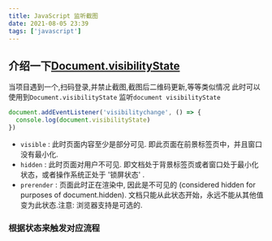 ```yaml
---
title: JavaScript 监听截图
date: 2021-08-05 23:39
tags: ['javascript']
---
```

## 介绍一下[Document.visibilityState][1]

当项目遇到一个,扫码登录,并禁止截图,截图后二维码更新,等等类似情况
此时可以使用到`Document.visibilityState` 监听`document visibilityState `
```js
document.addEventListener('visibilitychange', () => {
  console.log(document.visibilityState)
})
```
*   `visible` : 此时页面内容至少是部分可见. 即此页面在前景标签页中，并且窗口没有最小化.
*   `hidden` : 此时页面对用户不可见. 即文档处于背景标签页或者窗口处于最小化状态，或者操作系统正处于 '锁屏状态' .
*   `prerender` : 页面此时正在渲染中, 因此是不可见的 (considered hidden for purposes of document.hidden). 文档只能从此状态开始，永远不能从其他值变为此状态.注意: 浏览器支持是可选的.

### 根据状态来触发对应流程


[1]: https://developer.mozilla.org/zh-CN/docs/Web/API/Document/visibilityState

